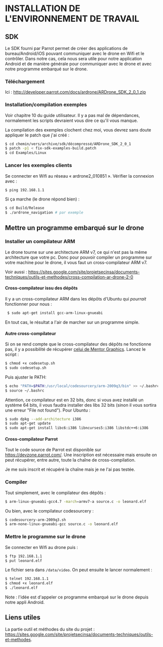 INSTALLATION DE L'ENVIRONNEMENT DE TRAVAIL
=========================================

## SDK

Le SDK fourni par Parrot permet de créer des applications de bureau/Android/iOS pouvant communiquer avec le drone en Wifi et le contrôler.
Dans notre cas, cela nous sera utile pour notre application Android et de manière générale pour communiquer avec le drone et avec notre programme embarqué sur le drone.

### Téléchargement

Ici : <http://developer.parrot.com/docs/ardrone/ARDrone_SDK_2_0_1.zip>

### Installation/compilation exemples

Voir chapitre 10 du guide utilisateur. Il y a pas mal de dépendances, normalement les scripts devraient vous dire ce qu'il vous manque.

La compilation des exemples clochent chez moi, vous devrez sans doute appliquer le patch que j'ai créé :

```bash
$ cd chemin/vers/archive/sdk/décompressé/ARDrone_SDK_2_0_1
$ patch -p1 < fix-sdk-examples-build.patch
$ cd Examples/Linux
```

### Lancer les exemples clients

Se connecter en Wifi au réseau « ardrone2\_010851 ». Vérifier la connexion avec :
```bash
$ ping 192.168.1.1
```

Si ça marche (le drone répond bien) :
```bash
$ cd Build/Release
$ ./ardrone_navigation # par exemple
```

## Mettre un programme embarqué sur le drone

### Installer un compilateur ARM

Le drone tourne sur une architecture ARM v7, ce qui n'est pas la même architecture que votre pc. Donc pour pouvoir compiler un programme sur votre machine pour le drone, il vous faut un cross-compilateur ARM v7.

Voir aussi : https://sites.google.com/site/projetsecinsa/documents-techniques/outils-et-methodes/cross-compilation-ar-drone-2-0

#### Cross-compilateur issu des dépôts

Il y a un cross-compilateur ARM dans les dépôts d'Ubuntu qui _pourrait_ fonctionner pour nous :
```bash
 $ sudo apt-get install gcc-arm-linux-gnueabi
```

En tout cas, le résultat a l'air de marcher sur un programme simple.

#### Autre cross-compilateur

Si on se rend compte que le cross-compilateur des dépôts ne fonctionne pas, il y a possibilité de récupérer [celui de Mentor Graphics](http://taghof.github.io/Navigation-for-Robots-with-WIFI-and-CV/downloads/codesetup.sh). Lancez le script :
```bash
$ chmod +x codesetup.sh
$ sudo codesetup.sh
```

Puis ajuster le PATH:
```bash
$ echo "PATH=$PATH:/usr/local/codesourcery/arm-2009q3/bin" >> ~/.bashrc
$ source ~/.bashrc
```

Attention, ce compilateur est en 32 bits, donc si vous avez installé un système 64 bits, il vous faudra installer des libs 32 bits (sinon il vous sortira une erreur "File not found"). Pour Ubuntu :
```bash
$ sudo dpkg --add-architecture i386
$ sudo apt-get update
$ sudo apt-get install libc6:i386 libncurses5:i386 libstdc++6:i386
```

#### Cross-compilateur Parrot

Tout le code source de Parrot est disponible sur https://devzone.parrot.com/. Une inscription est nécessaire mais ensuite on peut récupérer, entre autre, toute la chaîne de cross-compilation.

Je me suis inscrit et récupéré la chaîne mais je ne l'ai pas testée.

### Compiler

Tout simplement, avec le compilateur des dépôts :
```bash
$ arm-linux-gnueabi-gcc4.7 -march=armv7-a source.c -o leonard.elf
```

Ou bien, avec le compilateur codesourcery :
```bash
$ codesourcery-arm-2009q3.sh
$ arm-none-linux-gnueabi-gcc source.c -o leonard.elf
```

### Mettre le programme sur le drone

Se connecter en Wifi au drone puis :
```bash
$ ftp 192.168.1.1
$ put leonard.elf
```

Le fichier sera dans `/data/video`. On peut ensuite le lancer normalement :
```bash
$ telnet 192.168.1.1
$ chmod +x leonard.elf
$ ./leonard.elf
```

Note : l'idée est d'appeler ce programme embarqué sur le drone depuis notre appli Android.

## Liens utiles

La partie outil et méthodes du site du projet : https://sites.google.com/site/projetsecinsa/documents-techniques/outils-et-methodes.
